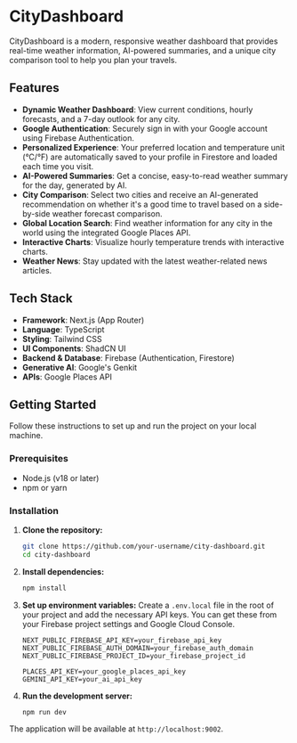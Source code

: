 # CityDashboard

CityDashboard is a modern, responsive weather dashboard that provides real-time weather information, AI-powered summaries, and a unique city comparison tool to help you plan your travels.

## Features

- **Dynamic Weather Dashboard**: View current conditions, hourly forecasts, and a 7-day outlook for any city.
- **Google Authentication**: Securely sign in with your Google account using Firebase Authentication.
- **Personalized Experience**: Your preferred location and temperature unit (°C/°F) are automatically saved to your profile in Firestore and loaded each time you visit.
- **AI-Powered Summaries**: Get a concise, easy-to-read weather summary for the day, generated by AI.
- **City Comparison**: Select two cities and receive an AI-generated recommendation on whether it's a good time to travel based on a side-by-side weather forecast comparison.
- **Global Location Search**: Find weather information for any city in the world using the integrated Google Places API.
- **Interactive Charts**: Visualize hourly temperature trends with interactive charts.
- **Weather News**: Stay updated with the latest weather-related news articles.

## Tech Stack

- **Framework**: Next.js (App Router)
- **Language**: TypeScript
- **Styling**: Tailwind CSS
- **UI Components**: ShadCN UI
- **Backend & Database**: Firebase (Authentication, Firestore)
- **Generative AI**: Google's Genkit
- **APIs**: Google Places API

## Getting Started

Follow these instructions to set up and run the project on your local machine.

### Prerequisites

- Node.js (v18 or later)
- npm or yarn

### Installation

1.  **Clone the repository:**
    ```bash
    git clone https://github.com/your-username/city-dashboard.git
    cd city-dashboard
    ```

2.  **Install dependencies:**
    ```bash
    npm install
    ```

3.  **Set up environment variables:**
    Create a `.env.local` file in the root of your project and add the necessary API keys. You can get these from your Firebase project settings and Google Cloud Console.

    ```
    NEXT_PUBLIC_FIREBASE_API_KEY=your_firebase_api_key
    NEXT_PUBLIC_FIREBASE_AUTH_DOMAIN=your_firebase_auth_domain
    NEXT_PUBLIC_FIREBASE_PROJECT_ID=your_firebase_project_id
    
    PLACES_API_KEY=your_google_places_api_key
    GEMINI_API_KEY=your_ai_api_key
    ```

4.  **Run the development server:**
    ```bash
    npm run dev
    ```

The application will be available at `http://localhost:9002`.
